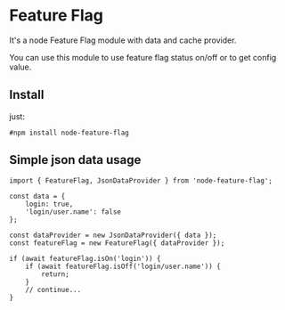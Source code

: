 
# Feature Flag

It's a node Feature Flag module with data and cache provider.

You can use this module to use feature flag status on/off or to get config value.

## Install

just:

```
#npm install node-feature-flag
```

## Simple json data usage

```
import { FeatureFlag, JsonDataProvider } from 'node-feature-flag'; 

const data = {
    login: true,
    'login/user.name': false
};

const dataProvider = new JsonDataProvider({ data });
const featureFlag = new FeatureFlag({ dataProvider });

if (await featureFlag.isOn('login')) {
    if (await featureFlag.isOff('login/user.name')) {
        return;
    }
    // continue...
}
```
